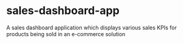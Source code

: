 # sales-dashboard-app
A sales dashboard application which displays various sales KPIs for products being sold in an e-commerce solution
